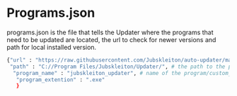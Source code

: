 # Programs.json
programs.json is the file that tells the Updater where the programs that need to be updated are located, the url to check for newer versions and path for local installed version.
```sh
{"url" : "https://raw.githubusercontent.com/Jubskleiton/auto-updater/main/versions/latest_version.json", # url to the latest_version.json file
 "path" : "C://Program Files/Jubskleiton/Updater/", # the path to the program folder
  "program_name" : "jubskleiton_updater", # name of the program/custom_updater
   "program_extention" : ".exe"
   }
```
